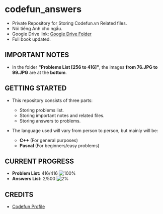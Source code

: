 # codefun_answers
* Private Repository for Storing Codefun.vn Related files.
* Nói tiếng Anh cho ngầu.
* Google Drive link: [Google Drive Folder](https://drive.google.com/drive/folders/1ZG0JeScjrmGF689itVyWHe2_OEooFz26)
* Full book updated.

## IMPORTANT NOTES
* In the folder **"Problems List [256 to 416]"**, the images **from 76.JPG to 99.JPG** are at the **bottom**.

## GETTING STARTED
* This repository consists of three parts:
  - Storing problems list.
  - Storing important notes and related files.
  - Storing answers to problems.

* The language used will vary from person to person, but mainly will be:
  - **C++** (For general purposes)
  - **Pascal** (For beginners/easy problems)

## CURRENT PROGRESS
  - **Problem List:** 416/416 ![100%](https://progress-bar.dev/100)
  - **Answers List:** 2/500 ![2%](https://progress-bar.dev/2)
  
## CREDITS
  - [Codefun Profile](https://codefun.vn/profile/CYB20_21)
